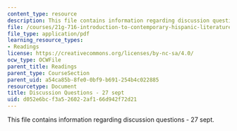 ```yaml
---
content_type: resource
description: This file contains information regarding discussion questions - 27 sept.
file: /courses/21g-716-introduction-to-contemporary-hispanic-literature-fall-2007/d052e6bcf3a526022af166d942f72d21_MIT21G_716F07_PrgntsBernar.pdf
file_type: application/pdf
learning_resource_types:
- Readings
license: https://creativecommons.org/licenses/by-nc-sa/4.0/
ocw_type: OCWFile
parent_title: Readings
parent_type: CourseSection
parent_uid: a54ca85b-8fe0-0bf9-b691-254b4c022885
resourcetype: Document
title: Discussion Questions - 27 sept
uid: d052e6bc-f3a5-2602-2af1-66d942f72d21
---
```

This file contains information regarding discussion questions - 27 sept.